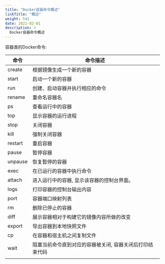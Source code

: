 ```yaml
---
title: "Docker容器命令概述"
linkTitle: "概述"
weight: 541
date: 2021-02-01
description: >
  Docker容器命令概述
---
```



容器类的Docker命令:

| 命令    | 命令描述                           |
| ------- | ---------------------------------- |
| create | 根据镜像生成一个新的容器 |
| start | 启动一个新的容器 |
| run     | 创建、启动容器并执行相应的命令         |
| rename | 重命名容器名 |
| ps  | 查看运行中的容器                   |
| top | 显示容器的运行进程 |
| stop | 关闭容器 |
| kill | 强制关闭容器 |
| restart | 重启容器 |
| pause | 暂停容器 |
| unpause | 恢复暂停的容器 |
| exec | 在已运行的容器中执行命令 |
| attach | 进入运行中的容器, 显示该容器的控制台界面。 |
| logs | 打印容器的控制台输出内容 |
| port | 容器端口映射列表 |
| rm | 删除已停止的容器|
| diff | 展示容器相对于构建它的镜像内容所做的改变 |
| export | 导出容器到本地快照文件 |
| cp | 在容器和宿主机之间复制文件 |
| wait | 阻塞当前命令直到对应的容器被关闭, 容器关闭后打印结束代码 |
|  |  |



